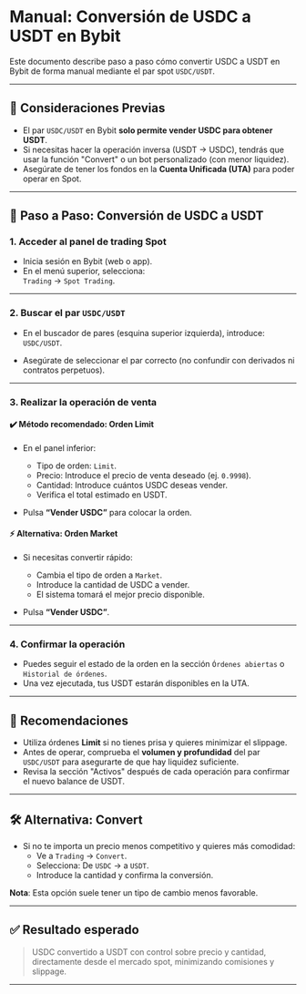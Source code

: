 # Manual: Conversión de USDC a USDT en Bybit

Este documento describe paso a paso cómo convertir USDC a USDT en Bybit de forma manual mediante el par spot `USDC/USDT`.

---

## 📌 Consideraciones Previas

- El par `USDC/USDT` en Bybit **solo permite vender USDC para obtener USDT**.
- Si necesitas hacer la operación inversa (USDT → USDC), tendrás que usar la función "Convert" o un bot personalizado (con menor liquidez).
- Asegúrate de tener los fondos en la **Cuenta Unificada (UTA)** para poder operar en Spot.

---

## 🔁 Paso a Paso: Conversión de USDC a USDT

### 1. Acceder al panel de trading Spot

- Inicia sesión en Bybit (web o app).
- En el menú superior, selecciona:  
  `Trading` → `Spot Trading`.

---

### 2. Buscar el par `USDC/USDT`

- En el buscador de pares (esquina superior izquierda), introduce:  
  `USDC/USDT`.

- Asegúrate de seleccionar el par correcto (no confundir con derivados ni contratos perpetuos).

---

### 3. Realizar la operación de venta

#### ✔️ Método recomendado: **Orden Limit**

- En el panel inferior:
  - Tipo de orden: `Limit`.
  - Precio: Introduce el precio de venta deseado (ej. `0.9998`).
  - Cantidad: Introduce cuántos USDC deseas vender.
  - Verifica el total estimado en USDT.

- Pulsa **“Vender USDC”** para colocar la orden.

#### ⚡ Alternativa: **Orden Market**

- Si necesitas convertir rápido:
  - Cambia el tipo de orden a `Market`.
  - Introduce la cantidad de USDC a vender.
  - El sistema tomará el mejor precio disponible.

- Pulsa **“Vender USDC”**.

---

### 4. Confirmar la operación

- Puedes seguir el estado de la orden en la sección `Órdenes abiertas` o `Historial de órdenes`.
- Una vez ejecutada, tus USDT estarán disponibles en la UTA.

---

## 🧠 Recomendaciones

- Utiliza órdenes **Limit** si no tienes prisa y quieres minimizar el slippage.
- Antes de operar, comprueba el **volumen y profundidad** del par `USDC/USDT` para asegurarte de que hay liquidez suficiente.
- Revisa la sección "Activos" después de cada operación para confirmar el nuevo balance de USDT.

---

## 🛠️ Alternativa: Convert

- Si no te importa un precio menos competitivo y quieres más comodidad:
  - Ve a `Trading` → `Convert`.
  - Selecciona: De `USDC` → a `USDT`.
  - Introduce la cantidad y confirma la conversión.

**Nota**: Esta opción suele tener un tipo de cambio menos favorable.

---

## ✅ Resultado esperado

> USDC convertido a USDT con control sobre precio y cantidad, directamente desde el mercado spot, minimizando comisiones y slippage.

---
